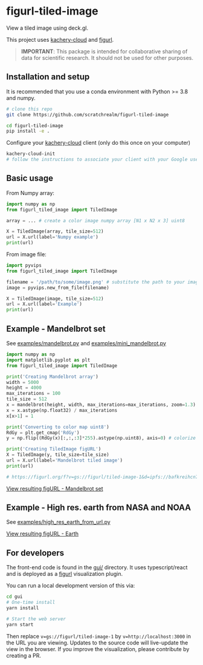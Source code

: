 # figurl-tiled-image

View a tiled image using deck.gl.

This project uses [kachery-cloud](https://github.com/scratchrealm/kachery-cloud) and [figurl](https://github.com/scratchrealm/figurl2).

> **IMPORTANT**: This package is intended for collaborative sharing of data for scientific research. It should not be used for other purposes.

## Installation and setup

It is recommended that you use a conda environment with Python >= 3.8 and numpy.

```bash
# clone this repo
git clone https://github.com/scratchrealm/figurl-tiled-image

cd figurl-tiled-image
pip install -e .
```

Configure your [kachery-cloud](https://github.com/scratchrealm/kachery-cloud) client (only do this once on your computer)

```bash
kachery-cloud-init
# follow the instructions to associate your client with your Google user name on kachery-cloud
```

## Basic usage

From Numpy array:

```python
import numpy as np
from figurl_tiled_image import TiledImage

array = ... # create a color image numpy array [N1 x N2 x 3] uint8

X = TiledImage(array, tile_size=512)
url = X.url(label='Numpy example')
print(url)
```

From image file:

```python
import pyvips
from figurl_tiled_image import TiledImage

filename = '/path/to/some/image.png' # substitute the path to your image
image = pyvips.new_from_file(filename)

X = TiledImage(image, tile_size=512)
url = X.url(label='Example')
print(url)
```

## Example - Mandelbrot set

See [examples/mandelbrot.py](examples/mandelbrot.py) and [examples/mini_mandelbrot.py](examples/mini_mandelbrot.py)

```python
import numpy as np
import matplotlib.pyplot as plt
from figurl_tiled_image import TiledImage

print('Creating Mandelbrot array')
width = 5000
height = 4000
max_iterations = 100
tile_size = 512
x = mandelbrot(height, width, max_iterations=max_iterations, zoom=1.3)
x = x.astype(np.float32) / max_iterations
x[x>1] = 1

print('Converting to color map uint8')
RdGy = plt.get_cmap('RdGy')
y = np.flip((RdGy(x)[:,:,:3]*255).astype(np.uint8), axis=0) # colorize and convert to uint8

print('Creating TiledImage figURL')
X = TiledImage(y, tile_size=tile_size)
url = X.url(label='Mandelbrot tiled image')
print(url)

# https://figurl.org/f?v=gs://figurl/tiled-image-1&d=ipfs://bafkreihcn72fhpebdujz5dj7bkmsrn3cydrl73y6gnwawtk5by4jmnsv4e&label=Mandelbrot%20tiled%20image
```

[View resulting figURL - Mandelbrot set](https://figurl.org/f?v=gs://figurl/tiled-image-1&d=ipfs://bafkreihcn72fhpebdujz5dj7bkmsrn3cydrl73y6gnwawtk5by4jmnsv4e&label=Mandelbrot%20tiled%20image)

## Example - High res. earth from NASA and NOAA

See [examples/high_res_earth_from_url.py](examples/high_res_earth_from_url.py)

[View resulting figURL - Earth](https://figurl.org/f?v=gs://figurl/tiled-image-1&d=ipfs://bafkreidde4hrwsoh44dzntxm4sl3n7vccksd74pzcmnu5fgqhwtpy3zpxq&label=Earth%20-%20tiled%20image%20example)

## For developers

The front-end code is found in the [gui/](gui/) directory. It uses typescript/react and is deployed as a [figurl](https://github.com/scratchrealm/figurl2) visualization plugin.

You can run a local development version of this via:

```bash
cd gui
# One-time install
yarn install 

# Start the web server
yarn start
```

Then replace `v=gs://figurl/tiled-image-1` by `v=http://localhost:3000` in the URL you are viewing. Updates to the source code will live-update the view in the browser. If you improve the visualization, please contribute by creating a PR.
